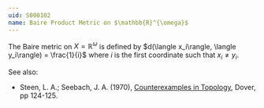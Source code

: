 ```yaml
---
uid: S000102
name: Baire Product Metric on $\mathbb{R}^{\omega}$
---
```

The Baire metric on $X = \mathbb{R}^\omega$ is defined by $d(\langle x_i\rangle, \langle y_i\rangle) = \frac{1}{i}$ where $i$ is the first coordinate such that $x_i \neq y_i$.

See also:

* Steen, L. A.; Seebach, J. A. (1970), [Counterexamples in Topology](http://books.google.com/books/about/Counterexamples_in_Topology.html?id=DkEuGkOtSrUC), Dover, pp 124-125.

